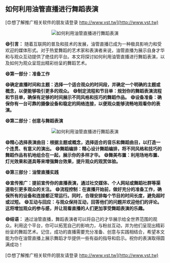 ## **如何利用油管直播进行舞蹈表演**

[😍想了解推广相关软件的朋友请登录 http://www.vst.tw](http://www.vst.tw)

 <center><img src="https://vst.tw/MP4/tuiguang/png/8.png" alt="如何利用油管直播进行舞蹈表演"></center>

**😄引言：**
随着互联网的普及和技术的发展，油管直播已成为一种极具影响力和受欢迎的媒体形式。对于热爱舞蹈的艺术家和表演者来说，油管直播为展示自身才华和与观众互动提供了绝佳的平台。本文将探讨如何利用油管直播进行舞蹈表演，以及如何为观众呈现出精彩纷呈的舞蹈艺术。

**😄第一部分：准备工作**

**😄确定直播时间和主题：选择一个适合观众的时间段，并确定一个明确的主题或概念，以便能够吸引更多的观众。**
**😄制定流程和节目单：规划你的舞蹈表演流程和节目单，确保有足够的时间展示不同风格和技巧的舞蹈作品。**
**😄设备准备：确保你有一台可靠的摄像设备和稳定的网络连接，以便观众能够流畅地观看你的表演。**

**😄第二部分：创意与舞蹈表演**

 <center><img src="https://vst.tw/MP4/tuiguang/png/7.png" alt="如何利用油管直播进行舞蹈表演"></center>

**😄精心选择表演曲目：根据主题或概念，选择适合的音乐和舞蹈曲目，以打造一个连贯、有意义的演出。**
**😄舞蹈编排：精心设计舞蹈编排，将不同风格和技巧的舞蹈作品有机地组合在一起，展示你的多样才华。**
**😄舞美布置：利用场地布置、灯光效果和道具等来增强舞台效果，提升观众的观赏体验。**

**😄第三部分：油管直播实践**

**😄宣传推广：提前宣传你的直播表演，通过社交媒体、个人网站或舞蹈社群等渠道吸引更多观众的关注。**
**😄流程控制：在直播开始前，做好充分的准备工作，确保所有的设备和连接都正常运行。同时，合理安排每个节目的时间长度，避免超时或过短。**
**😄互动与回应：与观众保持互动，回答他们的问题并欢迎他们的评论。这将增加观众的参与感，并让观看直播的人们更加享受舞蹈表演的乐趣。**

**😄结语：**
通过油管直播，舞蹈表演者可以将自己的才华展示给全世界范围的观众。利用这个平台，你可以拓宽自己的影响力，与粉丝互动，并为他们呈现出精彩纷呈的舞蹈艺术。记住，成功的直播需要充分准备、创意与实践相结合，希望本文能为你在油管直播上展示舞蹈才华提供一些有益的指导和启示。祝你的表演取得圆满成功！

[😍想了解推广相关软件的朋友请登录 http://www.vst.tw](http://www.vst.tw)



